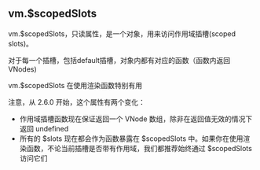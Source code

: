 
## vm.$scopedSlots
vm.$scopedSlots，只读属性，是一个对象，用来访问作用域插槽(scoped slots)。

对于每一个插槽，包括default插槽，对象内都有对应的函数（函数内返回VNodes)

vm.$scopedSlots 在使用渲染函数特别有用

注意，从 2.6.0 开始，这个属性有两个变化：
* 作用域插槽函数现在保证返回一个 VNode 数组，除非在返回值无效的情况下返回 undefined
* 所有的 $slots 现在都会作为函数暴露在 $scopedSlots 中。如果你在使用渲染函数，不论当前插槽是否带有作用域，我们都推荐始终通过 $scopedSlots 访问它们